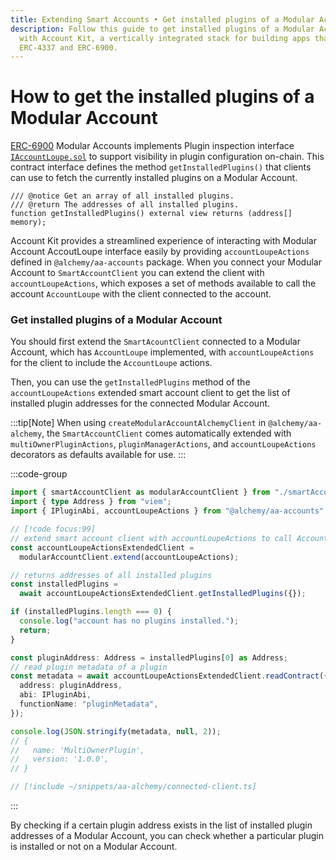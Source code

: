 ```yaml
---
title: Extending Smart Accounts • Get installed plugins of a Modular Account
description: Follow this guide to get installed plugins of a Modular Account
  with Account Kit, a vertically integrated stack for building apps that support
  ERC-4337 and ERC-6900.
---
```



# How to get the installed plugins of a Modular Account

[ERC-6900](https://eips.ethereum.org/EIPS/eip-6900) Modular Accounts implements Plugin inspection interface [`IAccountLoupe.sol`](https://eips.ethereum.org/EIPS/eip-6900#iaccountloupesol) to support visibility in plugin configuration on-chain. This contract interface defines the method `getInstalledPlugins()` that clients can use to fetch the currently installed plugins on a Modular Account.

```solidity
/// @notice Get an array of all installed plugins.
/// @return The addresses of all installed plugins.
function getInstalledPlugins() external view returns (address[] memory);
```

Account Kit provides a streamlined experience of interacting with Modular Account AccoutLoupe interface easily by providing `accountLoupeActions` defined in `@alchemy/aa-accounts` package. When you connect your Modular Account to `SmartAccountClient` you can extend the client with `accountLoupeActions`, which exposes a set of methods available to call the account `AccountLoupe` with the client connected to the account.

### Get installed plugins of a Modular Account

You should first extend the `SmartAcountClient` connected to a Modular Account, which has `AccountLoupe` implemented, with `accountLoupeActions` for the client to include the `AccountLoupe` actions.

Then, you can use the `getInstalledPlugins` method of the `accountLoupeActions` extended smart account client to get the list of installed plugin addresses for the connected Modular Account.

:::tip[Note]
When using `createModularAccountAlchemyClient` in `@alchemy/aa-alchemy`, the `SmartAccountClient` comes automatically extended with `multiOwnerPluginActions`, `pluginManagerActions`, and `accountLoupeActions` decorators as defaults available for use.
:::

:::code-group

```ts [example.ts]
import { smartAccountClient as modularAccountClient } from "./smartAccountClient";
import { type Address } from "viem";
import { IPluginAbi, accountLoupeActions } from "@alchemy/aa-accounts";

// [!code focus:99]
// extend smart account client with accountLoupeActions to call AccountLoupe methods
const accountLoupeActionsExtendedClient =
  modularAccountClient.extend(accountLoupeActions);

// returns addresses of all installed plugins
const installedPlugins =
  await accountLoupeActionsExtendedClient.getInstalledPlugins({});

if (installedPlugins.length === 0) {
  console.log("account has no plugins installed.");
  return;
}

const pluginAddress: Address = installedPlugins[0] as Address;
// read plugin metadata of a plugin
const metadata = await accountLoupeActionsExtendedClient.readContract({
  address: pluginAddress,
  abi: IPluginAbi,
  functionName: "pluginMetadata",
});

console.log(JSON.stringify(metadata, null, 2));
// {
//   name: 'MultiOwnerPlugin',
//   version: '1.0.0',
// }
```

```ts [smartAccountClient.ts]
// [!include ~/snippets/aa-alchemy/connected-client.ts]
```

:::

By checking if a certain plugin address exists in the list of installed plugin addresses of a Modular Account, you can check whether a particular plugin is installed or not on a Modular Account.
